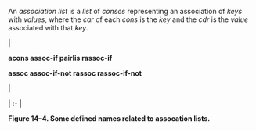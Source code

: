  



An *association list* is a *list* of *conses* representing an association of *keys* with *values*, where the *car* of each *cons* is the *key* and the *cdr* is the *value* associated with that *key*. 



|<p>**acons assoc-if pairlis rassoc-if** </p><p>**assoc assoc-if-not rassoc rassoc-if-not**</p>|

| :- |





**Figure 14–4. Some defined names related to assocation lists.** 







 



 



